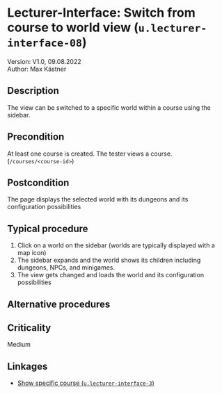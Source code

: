 # Lecturer-Interface: Switch from course to world view (`u.lecturer-interface-08`)


Version: V1.0, 09.08.2022 \
Author: Max Kästner

## Description

The view can be switched to a specific world within a course using the sidebar.

## Precondition

At least one course is created. The tester views a course. (`/courses/<course-id>`)

## Postcondition

The page displays the selected world with its dungeons and its configuration possibilities

## Typical procedure

1. Click on a world on the sidebar (worlds are typically displayed with a map icon)
2. The sidebar expands and the world shows its children including dungeons, NPCs, and minigames.
3. The view gets changed and loads the world and its configuration possibilities

## Alternative procedures


## Criticality

Medium

## Linkages

- [Show specific course (`u.lecturer-interface-3`)](u-lecturer-interface-03-show-specific-course.md)
